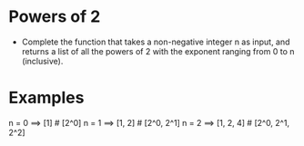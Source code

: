 # Powers of 2

- Complete the function that takes a non-negative integer n as input, and returns a list of all the powers of 2 with the exponent ranging from 0 to n (inclusive).

# Examples

n = 0 ==> [1] # [2^0]
n = 1 ==> [1, 2] # [2^0, 2^1]
n = 2 ==> [1, 2, 4] # [2^0, 2^1, 2^2]
